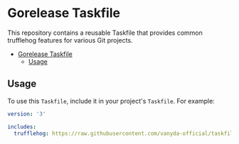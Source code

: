 # Gorelease Taskfile

This repository contains a reusable Taskfile that provides common trufflehog features for various Git projects.

<!-- TOC -->
* [Gorelease Taskfile](#gorelease-taskfile)
  * [Usage](#usage)
<!-- TOC -->

## Usage

To use this `Taskfile`, include it in your project's `Taskfile`. For example:

```yaml
version: '3'

includes:
  trufflehog: https://raw.githubusercontent.com/vanyda-official/taskfile-trufflehog/main/tasks.yaml
```
